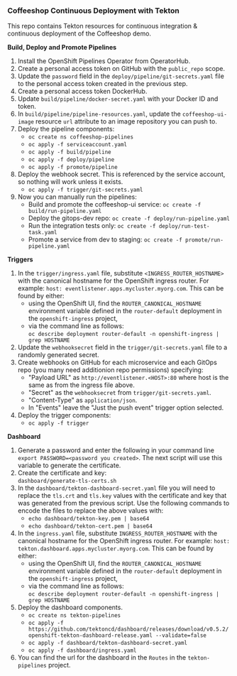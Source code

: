 ### Coffeeshop Continuous Deployment with Tekton

This repo contains Tekton resources for continuous integration & continuous deployment of the Coffeeshop demo.

**Build, Deploy and Promote Pipelines**
1. Install the OpenShift Pipelines Operator from OperatorHub.
1. Create a personal access token on GitHub with the `public_repo` scope.
1. Update the `password` field in the `deploy/pipeline/git-secrets.yaml` file to the personal access token created in the previous step.
1. Create a personal access token DockerHub.
1. Update `build/pipeline/docker-secret.yaml` with your Docker ID and token.
1. In `build/pipeline/pipeline-resources.yaml`, update the `coffeeshop-ui-image` resource `url` attribute to an image repository you can push to.
1. Deploy the pipeline components:
   * `oc create ns coffeeshop-pipelines`
   * `oc apply -f serviceaccount.yaml`
   * `oc apply -f build/pipeline`
   * `oc apply -f deploy/pipeline`
   * `oc apply -f promote/pipeline`
1. Deploy the webhook secret. This is referenced by the service account, so nothing will work unless it exists.
   * `oc apply -f trigger/git-secrets.yaml`
1. Now you can manually run the pipelines: 
   * Build and promote the coffeeshop-ui service: `oc create -f build/run-pipeline.yaml`
   * Deploy the gitops-dev repo: `oc create -f deploy/run-pipeline.yaml`
   * Run the integration tests only: `oc create -f deploy/run-test-task.yaml`
   * Promote a service from dev to staging: `oc create -f promote/run-pipeline.yaml`
   

**Triggers**

1. In the `trigger/ingress.yaml` file, substitute `<INGRESS_ROUTER_HOSTNAME>` with the canonical hostname for the OpenShift ingress router. For example: `host: eventlistener.apps.mycluster.myorg.com`. This can be found by either:
   * using the OpenShift UI, find the `ROUTER_CANONICAL_HOSTNAME` environment variable defined in the `router-default` deployment in the `openshift-ingress` project,
   * via the command line as follows:  
   `oc describe deployment router-default -n openshift-ingress | grep HOSTNAME`
1. Update the `webhooksecret` field in the `trigger/git-secrets.yaml` file to a randomly generated secret.
1. Create webhooks on GitHub for each microservice and each GitOps repo (you many need additionion repo permissions) specifying:
   * "Payload URL" as `http://eventlistener.<HOST>:80` where host is the same as from the ingress file above.
   * "Secret" as the `webhooksecret` from `trigger/git-secrets.yaml`.
   * "Content-Type" as `application/json`.
   * In "Events" leave the "Just the push event" trigger option selected.
1. Deploy the trigger components:
   * `oc apply -f trigger`

**Dashboard**

1. Generate a password and enter the following in your command line `export PASSWORD=<password you created>`. The next script will use this variable to generate the certificate.
1. Create the certificate and key:  
`dashboard/generate-tls-certs.sh`
1. In the `dashboard/tekton-dashboard-secret.yaml` file you will need to replace the `tls.crt` and `tls.key` values with the certificate and key that was generated from the previous script. Use the following commands to encode the files to replace the above values with:
   * `echo dashboard/tekton-key.pem | base64`
   * `echo dashboard/tekton-cert.pem | base64`
1. In the `ingress.yaml` file, substitute `INGRESS_ROUTER_HOSTNAME` with the canonical hostname for the OpenShift ingress router. For example: `host: tekton.dashboard.apps.mycluster.myorg.com`. This can be found by either:
   * using the OpenShift UI, find the `ROUTER_CANONICAL_HOSTNAME` environment variable defined in the `router-default` deployment in the `openshift-ingress` project,
   * via the command line as follows:  
   `oc describe deployment router-default -n openshift-ingress | grep HOSTNAME`
1. Deploy the dashboard components.
   * `oc create ns tekton-pipelines`
   * `oc apply -f https://github.com/tektoncd/dashboard/releases/download/v0.5.2/openshift-tekton-dashboard-release.yaml --validate=false`
   * `oc apply -f dashboard/tekton-dashboard-secret.yaml`
   * `oc apply -f dashboard/ingress.yaml` 
1. You can find the url for the dashboard in the `Routes` in the `tekton-pipelines` project.
